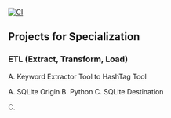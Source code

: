 [![CI](https://github.com/nogibjj/coursera-applied-data-eng-projects/actions/workflows/cicd.yml/badge.svg)](https://github.com/nogibjj/coursera-applied-data-eng-projects/actions/workflows/cicd.yml)

## Projects for Specialization

### ETL (Extract, Transform, Load)
A. Keyword Extractor Tool to HashTag Tool

A. SQLite Origin B. Python C. SQLite Destination

C. 
